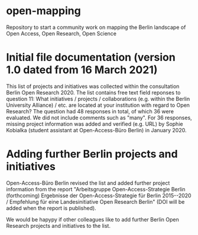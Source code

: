 # open-mapping
Repository to start a community work on mapping the Berlin landscape of Open Access, Open Research, Open Science

# Initial file documentation (version 1.0 dated from 16 March 2021)

This list of projects and initiatives was collected within the consultation Berlin Open Research 2020. The list contains free text field reponses to question 11: What initiatives / projects / collaborations (e.g. within the Berlin University Alliance) / etc. are located at your institution with regard to Open Research? The question had 48 responses in total, of which 36 were evaluated. We did not include comments such as "many". For 36 responses, missing project information was added and verified (e.g. URL) by Sophie Kobialka (student assistant at Open-Access-Büro Berlin) in January 2020. 

# Adding further Berlin projects and initiatives

Open-Access-Büro Berlin revised the list and added further project information from the report "Arbeitsgruppe Open-Access-Strategie Berlin (forthcoming) Ergebnisse der Open-Access-Strategie für Berlin 2015--2020 / Empfehlung für eine Landesinitiative Open Research Berlin" (DOI will be added when the report is published).

We would be hapypy if other colleagues like to add further Berlin Open Research projects and initiatives to the list. 
